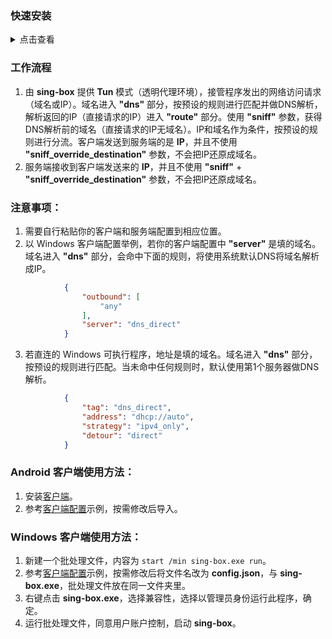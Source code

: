### 快速安装

<details><summary>点击查看</summary><br>

1. 下载程序（**linux-amd64**）

```
curl -Lo /root/sb https://github.com/SagerNet/sing-box/releases/download/v1.2.6/sing-box-1.2.6-linux-amd64.tar.gz && tar -xzf /root/sb && cp -f /root/sing-box-*/sing-box /root && rm -r /root/sb /root/sing-box-* && chown root:root /root/sing-box && chmod +x /root/sing-box
```

2. 下载配置

```
curl -Lo /root/sing-box_config.json https://raw.githubusercontent.com/chika0801/sing-box-examples/main/Tun/config_server.json
```

3. 下载systemctl配置

```
curl -Lo /etc/systemd/system/sing-box.service https://raw.githubusercontent.com/chika0801/sing-box-examples/main/sing-box.service && systemctl daemon-reload
```

4. 启动程序

```
systemctl enable --now sing-box && sleep 0.2 && systemctl status sing-box
```

| 项目 | |
| :--- | :--- |
| 程序 | **/root/sing-box** |
| 配置 | **/root/sing-box_config.json** |
| 检查 | `/root/sing-box check -c sing-box_config.json` |
| 查看日志 | `journalctl -u sing-box --output cat -e` |
| 实时日志 | `journalctl -u sing-box --output cat -f` |

</details>

### 工作流程

1. 由 **sing-box** 提供 **Tun** 模式（透明代理环境），接管程序发出的网络访问请求（域名或IP）。域名进入 **"dns"** 部分，按预设的规则进行匹配并做DNS解析，解析返回的IP（直接请求的IP）进入 **"route"** 部分。使用 **"sniff"** 参数，获得DNS解析前的域名（直接请求的IP无域名）。IP和域名作为条件，按预设的规则进行分流。客户端发送到服务端的是 **IP**，并且不使用 **"sniff_override_destination"** 参数，不会把IP还原成域名。
2. 服务端接收到客户端发送来的 **IP**，并且不使用 **"sniff"** + **"sniff_override_destination"** 参数，不会把IP还原成域名。

### 注意事项：

1. 需要自行粘贴你的客户端和服务端配置到相应位置。
2. 以 Windows 客户端配置举例，若你的客户端配置中 **"server"** 是填的域名。域名进入 **"dns"** 部分，会命中下面的规则，将使用系统默认DNS将域名解析成IP。

```json
            {
                "outbound": [
                    "any"
                ],
                "server": "dns_direct"
            }
```

3. 若直连的 Windows 可执行程序，地址是填的域名。域名进入 **"dns"** 部分，按预设的规则进行匹配。当未命中任何规则时，默认使用第1个服务器做DNS解析。

```json
            {
                "tag": "dns_direct",
                "address": "dhcp://auto",
                "strategy": "ipv4_only",
                "detour": "direct"
            }
```

### Android 客户端使用方法：

1. 安装[客户端](https://install.appcenter.ms/users/nekohasekai/apps/sfa/distribution_groups/publictest)。
3. 参考[客户端配置](https://github.com/chika0801/sing-box-examples/blob/main/Tun/config_client_android.json)示例，按需修改后导入。

### Windows 客户端使用方法：

1. 新建一个批处理文件，内容为 `start /min sing-box.exe run`。
2. 参考[客户端配置](https://github.com/chika0801/sing-box-examples/blob/main/Tun/config_client_windows.json)示例，按需修改后将文件名改为 **config.json**，与 **sing-box.exe**，批处理文件放在同一文件夹里。
3. 右键点击 **sing-box.exe**，选择兼容性，选择以管理员身份运行此程序，确定。
4. 运行批处理文件，同意用户账户控制，启动 **sing-box**。

